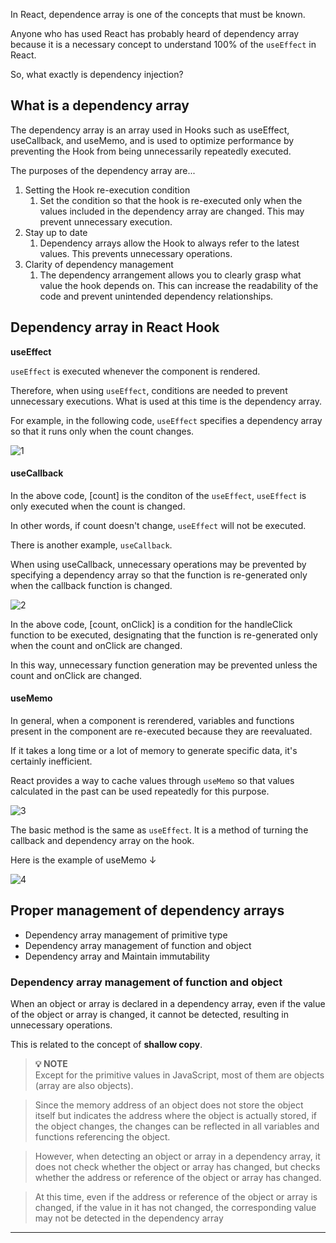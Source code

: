 In React, dependence array is one of the concepts that must be known. 

Anyone who has used React has probably heard of dependency array because it is a necessary concept to understand 100% of the `useEffect` in React.

So, what exactly is dependency injection?

## What is a dependency array
The dependency array is an array used in Hooks such as useEffect, useCallback, and useMemo, and is used to optimize performance by preventing the Hook from being unnecessarily repeatedly executed.

The purposes of the dependency array are...

1. Setting the Hook re-execution condition
	1. Set the condition so that the hook is re-executed only when the values included in the dependency array are changed. This may prevent unnecessary execution.
2. Stay up to date
	1. Dependency arrays allow the Hook to always refer to the latest values. This prevents unnecessary operations.
3. Clarity of dependency management
	1. The dependency arrangement allows you to clearly grasp what value the hook depends on. This can increase the readability of the code and prevent unintended dependency relationships.

## Dependency array in React Hook

**useEffect**

`useEffect` is executed whenever the component is rendered. 

Therefore, when using `useEffect`, conditions are needed to prevent unnecessary executions. What is used at this time is the dependency array.

For example, in the following code, `useEffect` specifies a dependency array so that it runs only when the count changes.

![1](https://github.com/jinscodes/Blog_nextJS/assets/87598134/745af611-4b4a-4efb-ba1d-9a4dff569086)

#### useCallback

In the above code, [count] is the conditon of the `useEffect`, `useEffect` is only executed when the count is changed.

In other words, if count doesn't change, `useEffect` will not be executed.

There is another example, `useCallback`. 

When using useCallback, unnecessary operations may be prevented by specifying a dependency array so that the function is re-generated only when the callback function is changed.

![2](https://github.com/jinscodes/Blog_nextJS/assets/87598134/1d84fac8-cd97-40e1-b3d0-3a4e02a8ec23)

In the above code, [count, onClick] is a condition for the handleClick function to be executed, designating that the function is re-generated only when the count and onClick are changed. 

In this way, unnecessary function generation may be prevented unless the count and onClick are changed.

#### useMemo
In general, when a component is rerendered, variables and functions present in the component are re-executed because they are reevaluated.

If it takes a long time or a lot of memory to generate specific data, it's certainly inefficient. 

React provides a way to cache values through `useMemo` so that values calculated in the past can be used repeatedly for this purpose.

![3](https://github.com/jinscodes/Blog_nextJS/assets/87598134/1770bdf2-8a68-4deb-8691-89017aead3be)

The basic method is the same as `useEffect`. It is a method of turning the callback and dependency array on the hook.

Here is the example of useMemo ↓

![4](https://github.com/jinscodes/Blog_nextJS/assets/87598134/175f7b42-8d4e-4b3e-9f95-08b9b016eb89)

## Proper management of dependency arrays
- Dependency array management of primitive type
- Dependency array management of function and object
- Dependency array and Maintain immutability 

### Dependency array management of function and object
When an object or array is declared in a dependency array, even if the value of the object or array is changed, it cannot be detected, resulting in unnecessary operations.

This is related to the concept of **shallow copy**.

> **💡 NOTE**   
> Except for the primitive values in JavaScript, most of them are objects (array are also objects). 

> Since the memory address of an object does not store the object itself but indicates the address where the object is actually stored, if the object changes, the changes can be reflected in all variables and functions referencing the object. 

> However, when detecting an object or array in a dependency array, it does not check whether the object or array has changed, but checks whether the address or reference of the object or array has changed.

> At this time, even if the address or reference of the object or array is changed, if the value in it has not changed, the corresponding value may not be detected in the dependency array

---
[](https://www.dhiwise.com/post/understanding-the-importance-of-the-useeffect-dependency-array-in-react)

[](https://devtrium.com/posts/dependency-arrays)

[](https://chamdom.blog/what-is-dependency-array/)

[](https://velog.io/@sucream/%EB%8D%B0%EC%9D%B4%ED%84%B0%EB%A5%BC-%EC%BA%90%EC%8B%9C%ED%95%98%EB%8A%94-useMemo)